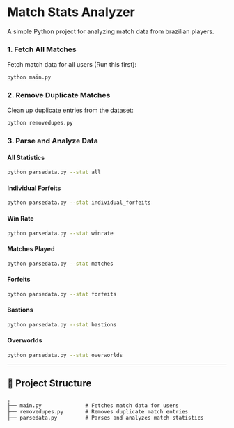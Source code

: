 # Match Stats Analyzer

A simple Python project for analyzing match data from brazilian players.

### 1. Fetch All Matches
Fetch match data for all users (Run this first):

```bash
python main.py
```

### 2. Remove Duplicate Matches
Clean up duplicate entries from the dataset:

```bash
python removedupes.py
```

### 3. Parse and Analyze Data

#### All Statistics
```bash
python parsedata.py --stat all
```

#### Individual Forfeits
```bash
python parsedata.py --stat individual_forfeits
```

#### Win Rate
```bash
python parsedata.py --stat winrate
```

#### Matches Played
```bash
python parsedata.py --stat matches
```

#### Forfeits
```bash
python parsedata.py --stat forfeits
```

#### Bastions
```bash
python parsedata.py --stat bastions
```

#### Overworlds
```bash
python parsedata.py --stat overworlds
```

---

## 📁 Project Structure

```
.
├── main.py              # Fetches match data for users
├── removedupes.py       # Removes duplicate match entries
├── parsedata.py         # Parses and analyzes match statistics
```